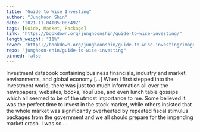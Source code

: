 ```yaml
---
title: "Guide to Wise Investing"
author: "Junghoon Shin"
date: "2021-11-04T05:08:49Z"
tags: [Guide, Market, Package]
link: "https://bookdown.org/junghoonshin/guide-to-wise-investing/"
length_weight: "11%"
cover: "https://bookdown.org/junghoonshin/guide-to-wise-investing/images/mathieu-stern-1zO4O3Z0UJA-unsplash.jpg"
repo: "junghoon-shin/guide-to-wise-investing"
pinned: false
---
```


Investment databook containing business financials, industry and market environments, and global economy [...] When I first stepped into the investment world, there was just too much information all over the newspapers, websites, books, YouTube, and even lunch table gossips which all seemed to be of the utmost importance to me. Some believed it was the perfect time to invest in the stock market, while others insisted that the whole market was significantly overheated by repeated fiscal stimulus packages from the government and we all should prepare for the impending market crash. I was so ...
